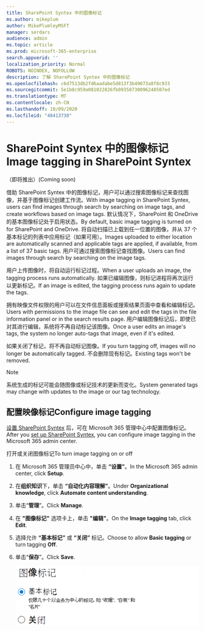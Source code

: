 ```yaml
---
title: SharePoint Syntex 中的图像标记
ms.author: mikeplum
author: MikePlumleyMSFT
manager: serdars
audience: admin
ms.topic: article
ms.prod: microsoft-365-enterprise
search.appverid: ''
localization_priority: Normal
ROBOTS: NOINDEX, NOFOLLOW
description: 了解 SharePoint Syntex 中的图像标记
ms.openlocfilehash: c6d7513db2fd6aadabe5d813f3b49073a8f8c933
ms.sourcegitcommit: 5e1b8c959a081022826fb09358730096248507ed
ms.translationtype: MT
ms.contentlocale: zh-CN
ms.lasthandoff: 10/09/2020
ms.locfileid: "48413730"
---
```

# <a name="image-tagging-in-sharepoint-syntex"></a><span data-ttu-id="09fcb-103">SharePoint Syntex 中的图像标记</span><span class="sxs-lookup"><span data-stu-id="09fcb-103">Image tagging in SharePoint Syntex</span></span>

<span data-ttu-id="09fcb-104">（即将推出）</span><span class="sxs-lookup"><span data-stu-id="09fcb-104">(Coming soon)</span></span>

<span data-ttu-id="09fcb-105">借助 SharePoint Syntex 中的图像标记，用户可以通过搜索图像标记来查找图像，并基于图像标记创建工作流。</span><span class="sxs-lookup"><span data-stu-id="09fcb-105">With image tagging in SharePoint Syntex, users can find images through search by searching on image tags, and create workflows based on image tags.</span></span> <span data-ttu-id="09fcb-106">默认情况下，SharePoint 和 OneDrive 的基本图像标记处于启用状态。</span><span class="sxs-lookup"><span data-stu-id="09fcb-106">By default, basic image tagging is turned on for SharePoint and OneDrive.</span></span> <span data-ttu-id="09fcb-107">将自动扫描已上载到任一位置的图像，并从 37 个基本标记的列表中应用标记（如果可用）。</span><span class="sxs-lookup"><span data-stu-id="09fcb-107">Images uploaded to either location are automatically scanned and applicable tags are applied, if available, from a list of 37 basic tags.</span></span> <span data-ttu-id="09fcb-108">用户可通过搜索图像标记查找图像。</span><span class="sxs-lookup"><span data-stu-id="09fcb-108">Users can find images through search by searching on the image tags.</span></span>

<span data-ttu-id="09fcb-109">用户上传图像时，将自动运行标记过程。</span><span class="sxs-lookup"><span data-stu-id="09fcb-109">When a user uploads an image, the  tagging process runs automatically.</span></span> <span data-ttu-id="09fcb-110">如果已编辑图像，则标记进程将再次运行以更新标记。</span><span class="sxs-lookup"><span data-stu-id="09fcb-110">If an image is edited, the tagging process runs again to update the tags.</span></span>

<span data-ttu-id="09fcb-111">拥有映像文件权限的用户可以在文件信息面板或搜索结果页面中查看和编辑标记。</span><span class="sxs-lookup"><span data-stu-id="09fcb-111">Users with permissions to the image file can see and edit the tags in the file information panel or in the search results page.</span></span> <span data-ttu-id="09fcb-112">用户编辑图像标记后，即使已对其进行编辑，系统将不再自动标记该图像。</span><span class="sxs-lookup"><span data-stu-id="09fcb-112">Once a user edits an image's tags, the system no longer auto-tags that image, even if it's edited.</span></span>

<span data-ttu-id="09fcb-113">如果关闭了标记，将不再自动标记图像。</span><span class="sxs-lookup"><span data-stu-id="09fcb-113">If you turn tagging off, images will no longer be automatically tagged.</span></span> <span data-ttu-id="09fcb-114">不会删除现有标记。</span><span class="sxs-lookup"><span data-stu-id="09fcb-114">Existing tags won't be removed.</span></span>

> [!NOTE]
> <span data-ttu-id="09fcb-115">系统生成的标记可能会随图像或标记技术的更新而变化。</span><span class="sxs-lookup"><span data-stu-id="09fcb-115">System generated tags may change with updates to the image or our tag technology.</span></span>


## <a name="configure-image-tagging"></a><span data-ttu-id="09fcb-116">配置映像标记</span><span class="sxs-lookup"><span data-stu-id="09fcb-116">Configure image tagging</span></span>

<span data-ttu-id="09fcb-117">[设置 SharePoint Syntex](set-up-content-understanding.md) 后，可在 Microsoft 365 管理中心中配置图像标记。</span><span class="sxs-lookup"><span data-stu-id="09fcb-117">After you [set up SharePoint Syntex](set-up-content-understanding.md), you can configure image tagging in the Microsoft 365 admin center.</span></span>  

<span data-ttu-id="09fcb-118">打开或关闭图像标记</span><span class="sxs-lookup"><span data-stu-id="09fcb-118">To turn image tagging on or off</span></span>

1. <span data-ttu-id="09fcb-119">在 Microsoft 365 管理员中心中，单击 **“设置”**。</span><span class="sxs-lookup"><span data-stu-id="09fcb-119">In the Microsoft 365 admin center, click **Setup**.</span></span>

2. <span data-ttu-id="09fcb-120">在**组织知识**下，单击 **“自动化内容理解”**。</span><span class="sxs-lookup"><span data-stu-id="09fcb-120">Under **Organizational knowledge**, click **Automate content understanding**.</span></span>

3. <span data-ttu-id="09fcb-121">单击“**管理**”。</span><span class="sxs-lookup"><span data-stu-id="09fcb-121">Click **Manage**.</span></span>

4. <span data-ttu-id="09fcb-122">在 **"图像标记"** 选项卡上，单击 **"编辑"**。</span><span class="sxs-lookup"><span data-stu-id="09fcb-122">On the **Image tagging** tab, click **Edit**.</span></span>

5. <span data-ttu-id="09fcb-123">选择允许 **“基本标记”** 或 **“关闭”** 标记。</span><span class="sxs-lookup"><span data-stu-id="09fcb-123">Choose to allow **Basic tagging** or turn tagging **Off**.</span></span>

6. <span data-ttu-id="09fcb-124">单击“**保存**”。</span><span class="sxs-lookup"><span data-stu-id="09fcb-124">Click **Save**.</span></span>

    ![图像标记控件的屏幕截图](../media/content-understanding/sharepoint-syntex-image-tagging-control.png)
